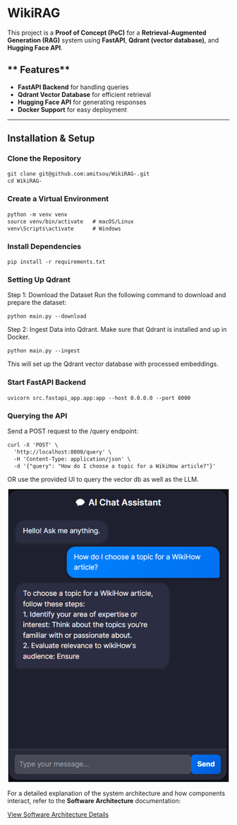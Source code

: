 # **WikiRAG**

This project is a **Proof of Concept (PoC)** for a **Retrieval-Augmented Generation (RAG)** system using **FastAPI**, **Qdrant (vector database)**, and **Hugging Face API**.

## ** Features**
- **FastAPI Backend** for handling queries
- **Qdrant Vector Database** for efficient retrieval
- **Hugging Face API** for generating responses
- **Docker Support** for easy deployment

---

## Installation & Setup

### Clone the Repository
```
git clone git@github.com:amitsou/WikiRAG-.git
cd WikiRAG-
```

### Create a Virtual Environment
```
python -m venv venv
source venv/bin/activate   # macOS/Linux
venv\Scripts\activate      # Windows
```

### Install Dependencies
```
pip install -r requirements.txt
```

### Setting Up Qdrant
Step 1: Download the Dataset
Run the following command to download and prepare the dataset:

```
python main.py --download
```

Step 2: Ingest Data into Qdrant. Make sure that Qdrant is installed and up in Docker.

```
python main.py --ingest
```
This will set up the Qdrant vector database with processed embeddings.

### Start FastAPI Backend
```
uvicorn src.fastapi_app.app:app --host 0.0.0.0 --port 8000
```

### Querying the API
Send a POST request to the /query endpoint:

```
curl -X 'POST' \
  'http://localhost:8000/query' \
  -H 'Content-Type: application/json' \
  -d '{"query": "How do I choose a topic for a WikiHow article?"}'
```

OR use the provided UI to query the vector db as well as the LLM.


<p align="center">
  <img src="src/fastapi_app/static/images/rag_example.png" alt="RAG Example" width="500"/>
</p>

For a detailed explanation of the system architecture and how components interact, refer to the **Software Architecture** documentation:

[View Software Architecture Details](docs/software_architecture.md)
